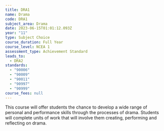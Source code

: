 ```yaml
---
title: DRA1
name: Drama
code: DRA1
subject_area: Drama
date: 2023-06-15T01:01:12.093Z
year: "11"
type: Subject Choice
course_duration: Full Year
course_level: NCEA 1
assessment_type: Achievement Standard
leads_to:
  - DRA2
standards:
  - "90006"
  - "90009"
  - "90011"
  - "90997"
  - "90999"
course_fees: null
---
```

This course will offer students the chance to develop a wide range of personal and performance skills through the processes of drama. Students will complete units of work that will involve them creating, performing and reflecting on drama.

